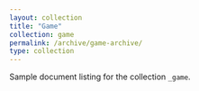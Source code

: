 ```yaml
---
layout: collection
title: "Game"
collection: game
permalink: /archive/game-archive/
type: collection
---
```


Sample document listing for the collection `_game`.